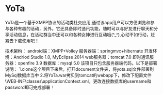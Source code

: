 # YoTa
YoTa是一个基于XMPP协议的活动类社交应用,通过该app用户可以方便浏览和参与各种有趣的活动，另外，它还具备即时通讯功能，随时可以与好友进行聊天和分享活动信息，在活动群当中还可以和各种女神进行互动哦(^_^),心动不如行动，赶紧去下载使用吧！

技术架构：
      android端：XMPP+Volley
       服务器端：springmvc+hibernate
       开发环境：Andriod Studio 1.0, MyEclipse 2014
      web服务器：tomcat 7.0
 即时通讯服务器：openfire 3.9
         数据库：mysql 5.0
该项目只包含服务器端代码，以下是部署说明：
1.clone这个项目下来后，打开document文件夹，将yota.sql文件部署到MySql数据库当中
2.将YoTa.war拷贝到tomcat的webapp下，修改下配置文件\WEB-INF\classes\applicationContext.xml，更改连接数据库的username和password即可完成部署！
